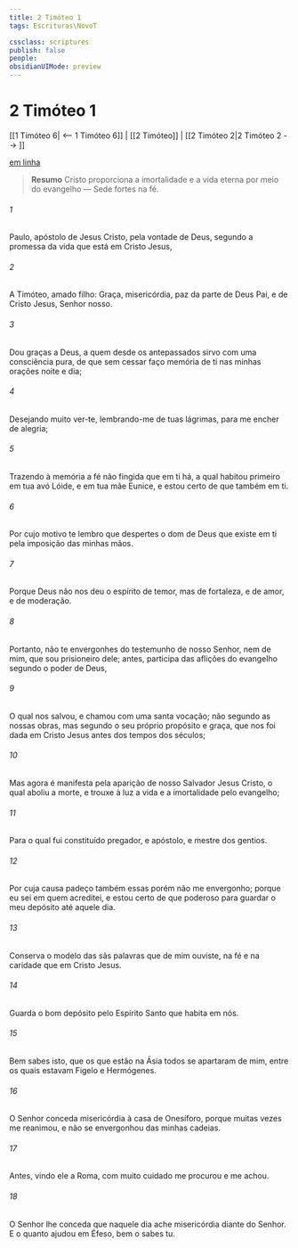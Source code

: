 ```yaml
---
title: 2 Timóteo 1
tags: Escrituras\NovoT

cssclass: scriptures
publish: false
people:
obsidianUIMode: preview
---
```


# 2 Timóteo 1
[[1 Timóteo 6| <-- 1 Timóteo 6]] | [[2 Timóteo]] | [[2 Timóteo 2|2 Timóteo 2 --> ]]

[em linha](https://churchofjesuschrist.org/study/scriptures/nt/2-tim/1?lang=por)

> __Resumo__
Cristo proporciona a imortalidade e a vida eterna por meio do evangelho — Sede fortes na fé.

###### 1 
Paulo, apóstolo de Jesus Cristo, pela vontade de Deus, segundo a promessa da vida que está em Cristo Jesus,

###### 2 
A Timóteo,  amado filho: Graça, misericórdia,  paz da parte de Deus Pai, e de Cristo Jesus, Senhor nosso.

###### 3 
Dou graças a Deus, a quem desde os  antepassados sirvo com uma consciência pura, de que sem cessar faço memória de ti nas minhas orações noite e dia;

###### 4 
Desejando muito ver-te, lembrando-me de tuas lágrimas, para me encher de alegria;

###### 5 
Trazendo à memória a fé não fingida que em ti há, a qual habitou primeiro em tua avó Lóide, e em tua mãe Eunice, e estou certo de que também  em ti.

###### 6 
Por cujo motivo te lembro que despertes o dom de Deus que existe em ti pela imposição das minhas mãos.

###### 7 
Porque Deus não nos deu o espírito de temor, mas de fortaleza, e de amor, e de moderação.

###### 8 
Portanto, não te envergonhes do testemunho de nosso Senhor, nem de mim, que sou prisioneiro dele; antes, participa das aflições do evangelho segundo o poder de Deus,

###### 9 
O qual nos salvou, e chamou com uma santa vocação; não segundo as nossas obras, mas segundo o seu próprio propósito e graça, que nos foi dada em Cristo Jesus antes dos tempos dos séculos;

###### 10 
Mas agora é manifesta pela aparição de nosso Salvador Jesus Cristo, o qual aboliu a morte, e trouxe à luz a vida e a imortalidade pelo evangelho;

###### 11 
Para o qual fui constituído pregador, e apóstolo, e mestre dos gentios.

###### 12 
Por cuja causa padeço também essas  porém não me envergonho; porque eu sei em quem acreditei, e estou certo de que  poderoso para guardar o meu depósito até aquele dia.

###### 13 
Conserva o modelo das sãs palavras que de mim ouviste, na fé e na caridade que  em Cristo Jesus.

###### 14 
Guarda o bom depósito pelo Espírito Santo que habita em nós.

###### 15 
Bem sabes isto, que os que estão na Ásia todos se apartaram de mim, entre os quais estavam Figelo e Hermógenes.

###### 16 
O Senhor conceda misericórdia à casa de Onesíforo, porque muitas vezes me reanimou, e não se envergonhou das minhas cadeias.

###### 17 
Antes, vindo ele a Roma, com muito cuidado me procurou e me achou.

###### 18 
O Senhor lhe conceda que naquele dia ache misericórdia diante do Senhor. E o quanto  ajudou em Éfeso, bem o sabes tu.


